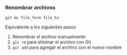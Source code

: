 ### Renombrar archivos
```
git mv file_form file_to
```

Equivalente a los siguientes pasos

1. Renombrar el archivo manualmente
2. `git rm` para eliminar el archivo con Git
3. `git add` para agregar el archivo con el nuevo nombre
